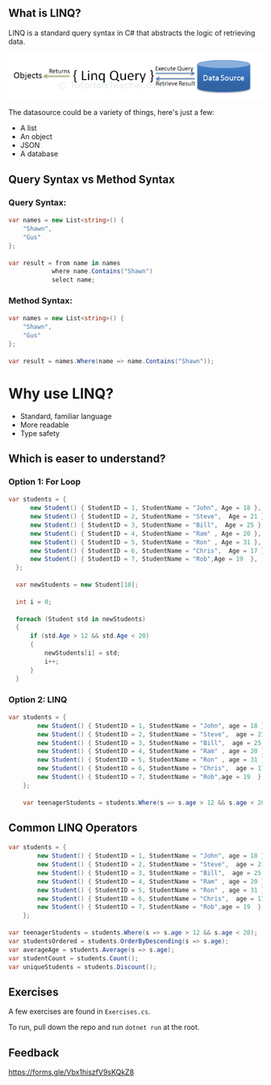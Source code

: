 ## What is LINQ?
LINQ is a standard query syntax in C# that abstracts the logic of retrieving data.

![](2021-09-08-08-22-22.png)

The datasource could be a variety of things, here's just a few: 
* A list
* An object
* JSON
* A database

## Query Syntax vs Method Syntax

### Query Syntax:
```C#
var names = new List<string>() { 
    "Shawn",
    "Gus"
};

var result = from name in names
            where name.Contains("Shawn") 
            select name;
```

### Method Syntax:
```C#
var names = new List<string>() { 
    "Shawn",
    "Gus"
};

var result = names.Where(name => name.Contains("Shawn"));
```


# Why use LINQ?
* Standard, familiar language
* More readable
* Type safety
  
  
## Which is easer to understand?
### Option 1: For Loop
  ```C#
  var students = { 
        new Student() { StudentID = 1, StudentName = "John", Age = 18 },
        new Student() { StudentID = 2, StudentName = "Steve",  Age = 21 },
        new Student() { StudentID = 3, StudentName = "Bill",  Age = 25 },
        new Student() { StudentID = 4, StudentName = "Ram" , Age = 20 },
        new Student() { StudentID = 5, StudentName = "Ron" , Age = 31 },
        new Student() { StudentID = 6, StudentName = "Chris",  Age = 17 },
        new Student() { StudentID = 7, StudentName = "Rob",Age = 19  },
    };

    var newStudents = new Student[10];

    int i = 0;

    foreach (Student std in newStudents)
    {
        if (std.Age > 12 && std.Age < 20)
        {
            newStudents[i] = std;
            i++;
        }
    }
```

### Option 2: LINQ
```C#
var students = { 
        new Student() { StudentID = 1, StudentName = "John", age = 18 } ,
        new Student() { StudentID = 2, StudentName = "Steve",  age = 21 } ,
        new Student() { StudentID = 3, StudentName = "Bill",  age = 25 } ,
        new Student() { StudentID = 4, StudentName = "Ram" , age = 20 } ,
        new Student() { StudentID = 5, StudentName = "Ron" , age = 31 } ,
        new Student() { StudentID = 6, StudentName = "Chris",  age = 17 } ,
        new Student() { StudentID = 7, StudentName = "Rob",age = 19  } ,
    };

    var teenagerStudents = students.Where(s => s.age > 12 && s.age < 20);
```

## Common LINQ Operators
```C#
var students = { 
        new Student() { StudentID = 1, StudentName = "John", age = 18 } ,
        new Student() { StudentID = 2, StudentName = "Steve",  age = 21 } ,
        new Student() { StudentID = 3, StudentName = "Bill",  age = 25 } ,
        new Student() { StudentID = 4, StudentName = "Ram" , age = 20 } ,
        new Student() { StudentID = 5, StudentName = "Ron" , age = 31 } ,
        new Student() { StudentID = 6, StudentName = "Chris",  age = 17 } ,
        new Student() { StudentID = 7, StudentName = "Rob",age = 19  } ,
    };

var teenagerStudents = students.Where(s => s.age > 12 && s.age < 20);
var studentsOrdered = students.OrderByDescending(s => s.age);
var averageAge = students.Average(s => s.age);
var studentCount = students.Count();
var uniqueStudents = students.Discount();

```

## Exercises
A few exercises are found in `Exercises.cs`.

To run, pull down the repo and run `dotnet run` at the root.

## Feedback
https://forms.gle/Vbx1hiszfV9sKQkZ8
